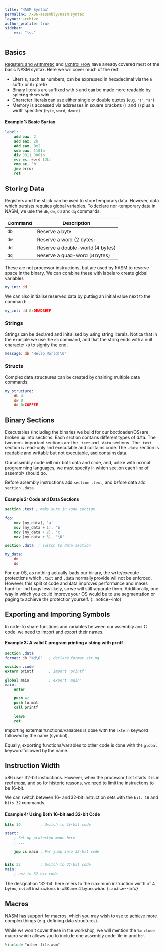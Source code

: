 ```yaml
---
title: "NASM Syntax"
permalink: /x86-assembly/nasm-syntax
layout: archive
author_profile: true
sidebar:
    nav: "toc"
---
```


## Basics

[Registers and Arithmetic](/x86-assembly/registers-arithmetic) and [Control Flow](/x86-assembly/control-flow)
have already covered most of the basic NASM syntax. Here we will cover much of the rest.

- Literals, such as numbers, can be expressed in hexadecimal via the `h` suffix or `0x` prefix
- Binary literals are suffixed with `b` and can be made more readable by splitting them with `_`
- Character literals can use either single or double quotes (e.g. `'a'`, `"a"`)
- Memory is accessed via addresses in square brackets (`[` and `]`) plus a width specifier (`byte`, `word`, `dword`)

#### Example 1: Basic Syntax
```nasm
label:
    add eax, 2
    add eax, 2h
    add eax, 0x2
    sub eax, 1101b
    div 0011_0001b
    mov ax, word [32]
    cmp ax, 'h'
    jne error
    ret
```

## Storing Data

Registers and the stack can be used to store temporary data. However, data which persists requires global variables. To declare non-temporary data in NASM, we use the `db`, `dw`, `dd` and `dq` commands.

| Command | Description |
| ------- | ----------- |
| `db` | Reserve a byte |
| `dw` | Reserve a word (2 bytes) |
| `dd` | Reserve a double-world (4 bytes) |
| `dq` | Reserve a quad-word (8 bytes) |

These are not processor instructions, but are used by NASM to reserve space in the binary. We can combine these with labels to
create global variables.

```nasm
my_int: dd
```

We can also initialise reserved data by putting an initial value next to the command:

```nasm
my_int: dd 0xDEADBEEF
```

### Strings

Strings can be declared and initialised by using string literals. Notice that in the example we use the `db` command, and that the string ends with a null character `\0` to signify the end.

```nasm
message: db "Hello World!\0"
```

### Structs

Complex data structrures can be created by chaining multiple data commands:

```nasm
my_structure:
    db 4
    dw 0
    dd 0xCOFFEE
```

## Binary Sections

Executables (including the binaries we build for our bootloader/OS) are broken up into sections. Each section contains different types of data. The two most important sections are the `.text` and `.data` sections. The `.text` section is read-only and executable and contains code. The `.data` section is readable and writable but not executable, and contains data.

Our assembly code will mix both data and code, and, unlike with normal programming languages, we must specify in which section
each line of assembly should go.

Before assembly instructions add `section .text`, and before data add `section .data`.

#### Example 2: Code and Data Sections

```nasm
section .text ; make sure in code section

foo:
    mov [my_data], 'a'
    mov [my_data + 1], 'b'
    mov [my_data + 2], 'c'
    mov [my_data + 3], '\0'

section .data  ; switch to data section

my_data:
    dd
    dd
```

For our OS, as nothing actually loads our binary, the write/execute protections which `.text` and
`.data` normally provide will not be enforced. However, this split of code and data improves performance
and makes hard-to-find bugs less likely, so we will still separate them. Additionally, one way in which
you could improve your OS would be to use segmentation or paging to achieve the protection yourself.
{: .notice--info}

## Exporting and Importing Symbols

In order to share functions and variables between our assembly and C code, we need to import and
export their names.

#### Example 3: A valid C program printing a string with printf

```nasm
section .data
format: db "%d\0"   ; declare format string

section .code
extern printf       ; import 'printf'

global main         ; export 'main'
main:
    enter

    push 42
    push format
    call printf

    leave
    ret
```

Importing external functions/variables is done with the `extern` keyword followed by the name (symbol).

Equally, exporting functions/variables to other code is done with the `global` keyword followed by the name.

## Instruction Width

x86 uses 32-bit instructions. However, when the processor first starts it is in _real mode_, and so
for historic reasons, we need to limit the instructions to be 16-bit.

We can switch between 16- and 32-bit instruction sets with the `bits 16` and `bits 32` commands.

#### Example 4: Using Both 16-bit and 32-bit Code

```nasm
bits 16         ; Switch to 16-bit code

start:
    ; Set up protected mode here
    ; ...

    jmp cs:main ; Far-jump into 32-bit code


bits 32         ; Switch to 32-bit code
main:
    ; now in 32-bit code
```

The designation '32-bit' here refers to the maximum instruction width of 4 bytes;
not all instructions in x86 are 4 bytes wide.
{: .notice--info}

## Macros

NASM has support for macros, which you may wish to use to achieve more complex things (e.g. defining data structures).

While we won't cover these in the workshop, we will mention the `%include` macro which allows you to include one assembly
code file in another.

```nasm
%include "other-file.asm"
```
